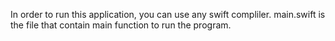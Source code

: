 In order to run this application, you can use any swift compliler. 
main.swift is the file that contain main function to run the program.

